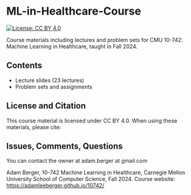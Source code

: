 # ML-in-Healthcare-Course

[![License: CC BY 4.0](https://img.shields.io/badge/License-CC%20BY%204.0-lightgrey.svg)](https://creativecommons.org/licenses/by/4.0/)

Course materials including lectures and problem sets for CMU 10-742: Machine Learning in Healthcare, taught in Fall 2024.

## Contents
- Lecture slides (23 lectures)
- Problem sets and assignments 

## License and Citation
This course material is licensed under CC BY 4.0. When using these materials, please cite:

## Issues, Comments, Questions
You can contact the owner at adam.berger at gmail.com 

Adam Berger, 10-742 Machine Learning in Healthcare, Carnegie Mellon University School of Computer Science, Fall 2024.
Course website: https://adamleeberger.github.io/10742/